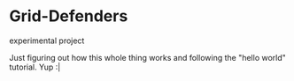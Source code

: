 # Grid-Defenders
experimental project

Just figuring out how this whole thing works and following the "hello world" tutorial. Yup :|
